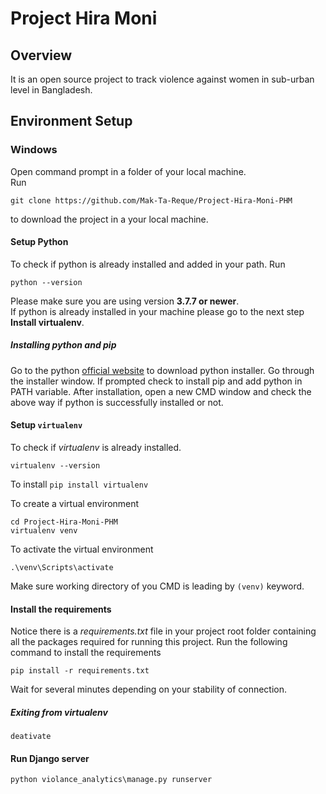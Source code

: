 # Project Hira Moni
## Overview
It is an open source project to track violence against women in sub-urban level in Bangladesh.

## Environment Setup

### Windows
Open command prompt in a folder of your local machine.   
Run 
```
git clone https://github.com/Mak-Ta-Reque/Project-Hira-Moni-PHM
```
 to download the project in a your local machine.


#### Setup Python
To check if python is already installed and added in your path. Run
```
python --version
```
Please make sure you are 
using version **3.7.7 or newer**.   
If python is already installed in your machine please go to the next step **Install virtualenv**.

##### Installing python and pip
Go to the python [official website](https://www.python.org/downloads/windows/) to download python installer.
Go through the installer window. If prompted check to install pip and add python in PATH variable.
After installation, open a new CMD window and check the above way if python is successfully installed or not.

#### Setup `virtualenv`
To check if *virtualenv* is already installed.

```
virtualenv --version
```

To install 
`pip install virtualenv`

To create a virtual environment
```
cd Project-Hira-Moni-PHM
virtualenv venv
```

To activate the virtual environment
```
.\venv\Scripts\activate
```
Make sure working directory of you CMD is leading by `(venv)` keyword.

#### Install the requirements
Notice there is a *requirements.txt* file in your project root folder containing all the packages required for 
running this project.
Run the following command to install the requirements
```
pip install -r requirements.txt
```

Wait for several minutes depending on your stability of connection.

##### Exiting from virtualenv
```
deativate
```

#### Run Django server
```
python violance_analytics\manage.py runserver
```
